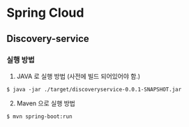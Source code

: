 # Spring Cloud

## Discovery-service

### 실행 방법
1. JAVA 로 실행 방법 (사전에 빌드 되어있어야 함.)
```shell
$ java -jar ./target/discoveryservice-0.0.1-SNAPSHOT.jar
```

2. Maven 으로 실행 방법
```shell
$ mvn spring-boot:run
```